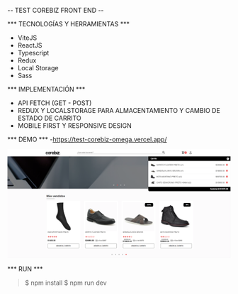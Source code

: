 -- TEST COREBIZ FRONT END --

*** TECNOLOGÍAS Y HERRAMIENTAS ***
- ViteJS 
- ReactJS 
- Typescript 
- Redux 
- Local Storage 
- Sass 

*** IMPLEMENTACIÓN *** 
- API FETCH (GET - POST) 
- REDUX Y LOCALSTORAGE PARA ALMACENTAMIENTO Y CAMBIO DE ESTADO DE CARRITO
- MOBILE FIRST Y RESPONSIVE DESIGN

*** DEMO *** 
-https://test-corebiz-omega.vercel.app/

![Demo image](https://github.com/FredonRa/test-corebiz/blob/master/src/img/screenshot-test.png)

*** RUN ***
> $ npm install
> $ npm run dev